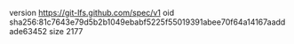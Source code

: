 version https://git-lfs.github.com/spec/v1
oid sha256:81c7643e79d5b2b1049ebabf5225f55019391abee70f64a14167aaddade63452
size 2177
